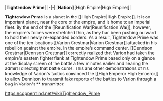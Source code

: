 |**Tightendow Prime**|
|-|-|
|**Nation**|[[High Empire\|High Empire]]|

**Tightendow Prime** is a planet in the [[High Empire\|High Empire]].
It is an important planet, near the core of the empire, and is home to an imperial fleet. By the end of the [[Reunification War\|Reunification War]], however, the empire's forces were stretched thin, as they had been pushing outward to hold their newly re-expanded borders. As a result, Tightendow Prime was one of the ten locations [[Varion Crestmar\|Varion Crestmar]] attacked in his rebellion against the empire.
In the empire's command center, [[Dennison Crestmar\|Dennison Crestmar]] correctly realized that Varion had taken the empire's eastern fighter flank at Tightendow Prime based only on a glance at the display screen of the battle a few minutes earlier and hearing the admiral directing that battle curse. This and other demonstrations of his knowledge of Varion's tactics convinced the [[High Emperor\|High Emperor]] to allow Dennison to transmit fake reports of the battles to Varion through a bug in Varion's ** transmitter.



https://coppermind.net/wiki/Tightendow_Prime